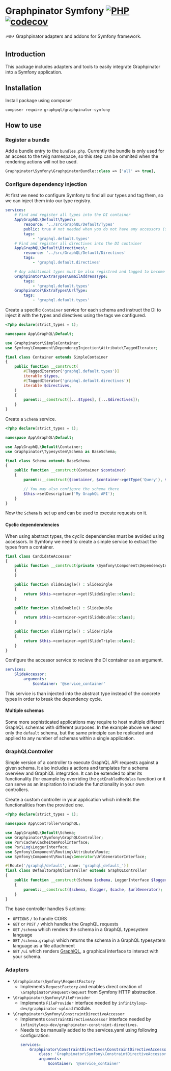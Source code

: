 # Graphpinator Symfony [![PHP](https://github.com/infinityloop-dev/graphpinator-symfony/workflows/PHP/badge.svg?branch=master)](https://github.com/infinityloop-dev/graphpinator-symfony/actions?query=workflow%3APHP) [![codecov](https://codecov.io/gh/infinityloop-dev/graphpinator-symfony/branch/master/graph/badge.svg)](https://codecov.io/gh/infinityloop-dev/graphpinator-symfony)

:zap::globe_with_meridians::zap: Graphpinator adapters and addons for Symfony framework.

## Introduction

This package includes adapters and tools to easily integrate Graphpinator into a Symfony application.

## Installation

Install package using composer

```composer require graphpql/graphpinator-symfony```

## How to use

### Register a bundle

Add a bundle entry to the `bundles.php`. Currently the bundle is only used for an access to the twig namespace, so this step can be ommited when the rendering actions will not be used.

```php
Graphpinator\Symfony\GraphpinatorBundle::class => ['all' => true],
```

### Configure dependency injection

At first we need to configure Symfony to find all our types and tag them, so we can inject them into our type registry.

```yaml
services:
    # Find and register all types into the DI container
    App\GraphQL\Default\Types\:
        resource: '../src/GraphQL/Default/Types'
        public: true # not needed when you do not have any accessors (see the cyclic dependencies section of this documentation)
        tags:
            - 'graphql.default.types'
    # Find and register all directives into the DI container
    App\GraphQL\Default\Directives\:
        resource: '../src/GraphQL/Default/Directives'
        tags:
            - 'graphql.default.directives'

    # Any additional types must be also registred and tagged to become available in the type container
    Graphpinator\ExtraTypes\EmailAddressType:
        tags:
            - 'graphql.default.types'
    Graphpinator\ExtraTypes\UrlType:
        tags:
            - 'graphql.default.types'
```

Create a specific `Container` service for each schema and instruct the DI to inject it with the types and directives using the tags we configured.

```php
<?php declare(strict_types = 1);

namespace App\GraphQL\Default;

use Graphpinator\SimpleContainer;
use Symfony\Component\DependencyInjection\Attribute\TaggedIterator;

final class Container extends SimpleContainer
{
    public function __construct(
        #[TaggedIterator('graphql.default.types')]
        iterable $types,
        #[TaggedIterator('graphql.default.directives')]
        iterable $directives,
    )
    {
        parent::__construct([...$types], [...$directives]);
    }
}
```

Create a `Schema` service.

```php
<?php declare(strict_types = 1);

namespace App\GraphQL\Default;

use App\GraphQL\Default\Container;
use Graphpinator\Typesystem\Schema as BaseSchema;

final class Schema extends BaseSchema
{
    public function __construct(Container $container)
    {
        parent::__construct($container, $container->getType('Query'), $container->getType('Mutation'));

        // You may also configure the schema there
        $this->setDescription('My GraphQL API');
    }
}
```

Now the `Schema` is set up and can be used to execute requests on it.

#### Cyclic dependendencies

When using abstract types, the cyclic dependencies must be avoided using accessors. In Symfony we need to create a simple service to extract the types from a container.

```php
final class CandidateAccessor
{
    public function __construct(private \Symfony\Component\DependencyInjection\ContainerInterface $container)
    {
    }

    public function slideSingle() : SlideSingle
    {
        return $this->container->get(SlideSingle::class);
    }

    public function slideDouble() : SlideDouble
    {
        return $this->container->get(SlideDouble::class);
    }

    public function slideTriple() : SlideTriple
    {
        return $this->container->get(SlideTriple::class);
    }
}

```

Configure the accessor service to recieve the DI container as an argument.

```yaml
services:
    SlideAccessor:
        arguments:
            $container: '@service_container'
```

This service is than injected into the abstract type instead of the concrete types in order to break the dependency cycle.

#### Multiple schemas

Some more sophisticated applications may require to host multiple different GraphQL schemas with different purposes.
In the example above we used only the `default` schema, but the same principle can be replicated and applied to any number of schemas within a single application.

### GraphQLController

Simple version of a controller to execute GraphQL API requests against a given schema. It also includes a actions and templates for a schema overview and GraphiQL integration. It can be extended to alter its functionality (for example by overriding the `getEnabledModules` function) or it can serve as an inspiration to include the functionality in your own controllers.

Create a custom controller in your application which inherits the functionalities from the provided one.

```php
<?php declare(strict_types = 1);

namespace App\Controller\GraphQL;

use App\GraphQL\Default\Schema;
use Graphpinator\Symfony\GraphQLController;
use Psr\Cache\CacheItemPoolInterface;
use Psr\Log\LoggerInterface;
use Symfony\Component\Routing\Attribute\Route;
use Symfony\Component\Routing\Generator\UrlGeneratorInterface;

#[Route('/graphql/default', name: 'graphql_default_')]
final class DefaultGraphQlController extends GraphQLController
{
    public function __construct(Schema $schema, LoggerInterface $logger, CacheItemPoolInterface $cache, UrlGeneratorInterface $urlGenerator)
    {
        parent::__construct($schema, $logger, $cache, $urlGenerator);
    }
}

```

The base controller handles 5 actions:

- `OPTIONS` `/` to handle CORS
- `GET` or `POST` `/`  which handles the GraphQL requests
- `GET` `/schema`  which renders the schema in a GraphQL typesystem language
- `GET` `/schema.graphql`  which returns the schema in a GraphQL typesystem language as a file attachment
- `GET` `/ui`  which renders [GraphiQL](https://github.com/graphql/graphiql/tree/main/packages/graphiql#readme), a graphical interface to interact with your schema.

### Adapters

- `\Graphpinator\Symfony\RequestFactory`
    - Implements `RequestFactory` and enables direct creation of `\Graphpinator\Request\Request` from Symfony HTTP abstraction.
- `\Graphpinator\Symfony\FileProvider`
    - Implements `FileProvider` interface needed by `infinityloop-dev/graphpinator-upload` module.
- `\Graphpinator\Symfony\ConstraintDirectiveAccessor`
    - Implements `ConstraintDirectiveAccessor` interface needed by `infinityloop-dev/graphpinator-constraint-directives`.
    - Needs to be manually added to the services.yaml using following configuration:
      ```yaml
      services:
          Graphpinator\ConstraintDirectives\ConstraintDirectiveAccessor:
              class: 'Graphpinator\Symfony\ConstraintDirectiveAccessor'
              arguments:
                  $container: '@service_container'
      ```
